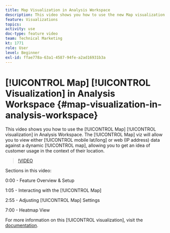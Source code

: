 ```yaml
---
title: Map Visualization in Analysis Workspace
description: This video shows you how to use the new Map visualization in Analysis Workspace. The Map viz will allow you to view either mobile (lat/long) or web (IP address) data against a dynamic map, allowing you to get an idea of customer usage in the context of their location.
feature: Visualizations
topics: 
activity: use
doc-type: feature video
team: Technical Marketing
kt: 1771
role: User
level: Beginner
exl-id: ffae778a-63a1-4587-94fe-a2ad16931b3a
---
```

# [!UICONTROL Map] [!UICONTROL Visualization] in Analysis Workspace {#map-visualization-in-analysis-workspace}

This video shows you how to use the [!UICONTROL Map] [!UICONTROL visualization] in Analysis Workspace. The [!UICONTROL Map] viz will allow you to view either [!UICONTROL mobile lat/long] or web (IP address) data against a dynamic [!UICONTROL map], allowing you to get an idea of customer usage in the context of their location.

>[!VIDEO](https://video.tv.adobe.com/v/23559/?quality=12)

Sections in this video:

0:00 - Feature Overview & Setup

1:05 - Interacting with the [!UICONTROL Map]

2:55 - Adjusting [!UICONTROL Map] Settings

7:00 - Heatmap View

For more information on this [!UICONTROL visualization], visit the [documentation](https://marketing.adobe.com/resources/help/en_US/analytics/analysis-workspace/map-visualization.html).
